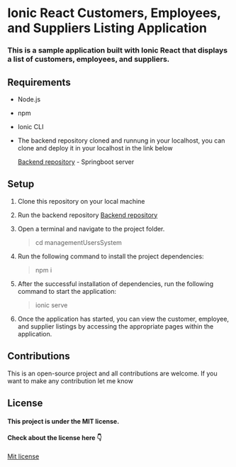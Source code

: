 # Ionic React Customers, Employees, and Suppliers Listing Application

### This is a sample application built with Ionic React that displays a list of customers, employees, and suppliers.

## Requirements

- Node.js 
- npm
- Ionic CLI
- The backend repository cloned and runnung in your localhost, you can clone and deploy it in your localhost in the link below

    [Backend repository] - Springboot server

## Setup
1. Clone this repository on your local machine

1. Run the backend repository [Backend repository]

2. Open a terminal and navigate to the project folder.

    > cd managementUsersSystem

3. Run the following command to install the project dependencies:

    > npm i

4. After the successful installation of dependencies, run the following command to start the application:

    > ionic serve

5. Once the application has started, you can view the customer, employee, and supplier listings by accessing the appropriate pages within the application.


## Contributions
This is an open-source project and all contributions are welcome. If you want to make any contribution let me know


## License
#### This project is under the MIT license.
#### Check about the license here 👇
[Mit license] 

<!-- Links in document -->
[Backend repository]: <https://github.com/rubendario981/server-to-ionic-react>
[Mit license]: <https://en.wikipedia.org/wiki/MIT_License>   
